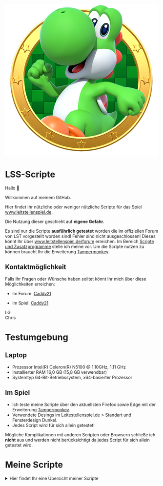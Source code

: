 ![Yoshiiiii](https://github.com/Caddy21/-docs-assets-css/raw/main/yoshi_icon__by_josecapes_dgqbro3-fullview.png)

# LSS-Scripte

Hallo 🙂 

Willkommen auf meinem GitHub. 

Hier findet Ihr nützliche oder weniger nützliche Scripte für das Spiel www.leitstellenspiel.de.

Die Nutzung dieser geschieht auf **eigene Gefahr**. 

Es sind nur die Scripte **ausführlich getestet** worden die im offiziellen Forum von LST vorgestellt worden sind! Fehler sind nicht ausgeschlossen!
Dieses könnt Ihr über www.leitstellenspiel.de/forum erreichen. Im Bereich [Scripte und Zusatzprogramme](https://forum.leitstellenspiel.de/index.php?board/22-scripte-und-zusatzprogramme/) stelle ich meine vor.
Um die Scripte nutzen zu können braucht Ihr die Erweiterung [Tampermonkey](https://www.tampermonkey.net/)

## Kontaktmöglichkeit
Falls Ihr Fragen oder Wünsche haben solltet könnt Ihr mich über diese Möglichkeiten erreichen:

- Im Forum: [Caddy21](https://forum.leitstellenspiel.de/cms/index.php?user/16577-caddy21/)

+ Im Spiel: [Caddy21](https://www.leitstellenspiel.de/profile/2173440)

LG<br>
Chris

# Testumgebung
## Laptop

- Prozessor	Intel(R) Celeron(R) N5100 @ 1.10GHz, 1.11 GHz
- Installierter RAM	16,0 GB (15,8 GB verwendbar)
- Systemtyp	64-Bit-Betriebssystem, x64-basierter Prozessor


## Im Spiel
- Ich teste meine Scripte über den aktuellsten Firefox sowie Edge mit der Erweiterung [Tampermonkey](https://www.tampermonkey.net/).
- Verwendete Desings im Leitestellenspiel.de > Standart und Fensterdesign Dunkel.
- Jedes Script wird für sich allein getestet!

Mögliche Komplikationen mit anderen Scripten oder Browsern schließe ich **nicht** aus und werden nicht berücksichtigt da jedes Script für sich allein getestet wird.
  
# Meine Scripte

<details>
  <summary> Hier findet Ihr eine Übersicht meiner Scripte </summary>
  
    - Fahne in der Einsatzliste entfernen (veröffentlicht)
    - Erweiterungs-Manager (veröffentlicht)
    - Alle LST umschalten (veröffentlicht)
    - Fahrzeuge im S6 auflisten (veröffentlicht)
    - Fahrzeuge löschen (veröffentlicht)
    - Sprechwunsch Sortierer (veröffentlicht)
    - Design Switcher
    - Einsatzkategorienfilter (veröffentlicht)
    - Auszeichnungsverwalter (veröffentlicht)
    - AAO Kategorien Ein und Ausblenden (veröffentlicht)
    - Stellplatzfinder (veröffentlicht)
    - Alarmstichworte (veröffentlicht)
    - Aufgeräumtes Profil-Menü (veröffentlicht)
    - Multiausblender (veröffentlicht)
    - Zielortfilter (veröffentlicht)
    - Einsätze anzeigen (veröffentlicht)
    - Einsatzdaten-Kopierer (veröffentlicht)
    - Wachen reaktivieren (veröffentlicht)
    - Wachenstatus (veröffentlicht)
    - Einsatzzähler
    - Nachrichtenanzeiger (veröffentlicht)
    - FMS Manager (veröffentlicht)
    - KTW-Melder
    - Einsatz- und Verdienststatistik
    - AAO-Manager
    - Personal-Soll-Checker
    - Fahrzeuge nachladen
    - AAO Auswahl löschen
    - Einsätze ein- und ausklappen 
    - Einsätze teilen
    - Ausrückeverzögerer (veröffentlicht)
    - VGSL Einsatzanforderung (veröffentlicht)
    - Einsatzgruppierer (veröffentlicht)
    - Zuweisungsbutton
    - Einsatznummerierung (veröffentlicht)
    - Besatzungshelfen
    - Personalübersicht

</details>
